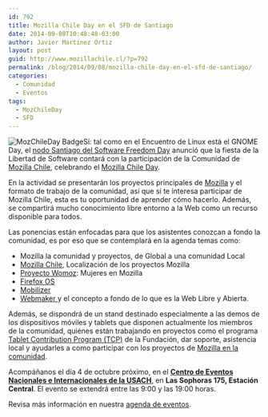 ```yaml
---
id: 792
title: Mozilla Chile Day en el SFD de Santiago
date: 2014-09-08T10:48:48-03:00
author: Javier Martínez Ortiz
layout: post
guid: http://www.mozillachile.cl/?p=792
permalink: /blog/2014/09/08/mozilla-chile-day-en-el-sfd-de-santiago/
categories:
  - Comunidad
  - Eventos
tags:
  - MozChileDay
  - SFD
---
```

<img class="alignright size-medium wp-image-774" src="/images/2014/08/mozchileday1-252x121.png" alt="MozChileDay Badge" width="252" height="121" data-id="774" srcset="/images/2014/08/mozchileday1-252x121.png 252w, /images/2014/08/mozchileday1-600x288.png 600w, /images/2014/08/mozchileday1.png 800w" sizes="(max-width: 252px) 100vw, 252px" />Sí: tal como en el Encuentro de Linux está el GNOME Day, el <a href="http://www.softwarefreedomday.cl/noticias/2014/09/03/celebra-con-nosotros-mozilla-chile-day-en-el-sfd-2014/www.softwarefreedomday.cl" target="_blank">nodo Santiago del Software Freedom Day</a> anunció que la fiesta de la Libertad de Software contará con la participación de la Comunidad de <a href="https://www.mozilla.org/en-US/contact/communities/chile/" target="_blank">Mozilla Chile</a>, celebrando el <a href="https://reps.mozilla.org/e/software-freedom-day-santiago-de-chile-2014/" target="_blank">Mozilla Chile Day</a>.<!--more-->

En la actividad se presentarán los proyectos principales de <a href="http://mozilla.org/" target="_blank">Mozilla</a> y el formato de trabajo de la comunidad, así que si te interesa participar de Mozilla Chile, esta es tu oportunidad de aprender cómo hacerlo. Además, se compartirá mucho conocimiento libre entorno a la Web como un recurso disponible para todos.

Las ponencias están enfocadas para que los asistentes conozcan a fondo la comunidad, es por eso que se contemplará en la agenda temas como:

  * Mozilla la comunidad y proyectos, de Global a una comunidad Local
  * <a href="http://www.mozillachile.cl/" target="_blank">Mozilla Chile</a>, Localización de los proyectos Mozilla
  * <a href="http://www.womoz.org/blog/" target="_blank">Proyecto Womoz</a>: Mujeres en Mozilla
  * <a href="https://www.mozilla.org/es-CL/firefox/os/?utm_source=firefoxos-com&utm_medium=referral" target="_blank">Firefox OS</a>
  * <a href="https://www.facebook.com/groups/mobilizerchile/" target="_blank">Mobilizer</a>
  * <a href="https://webmaker.org/" target="_blank">Webmaker </a>y el concepto a fondo de lo que es la Web Libre y Abierta.

Además, se dispondrá de un stand destinado especialmente a las demos de los dispositivos móviles y tablets que disponen actualmente los miembros de la comunidad, quiénes están trabajando en proyectos como el programa <a href="https://wiki.mozilla.org/FirefoxOS/TCP" target="_blank">Tablet Contribution Program (TCP)</a> de la Fundación, dar soporte, asistencia local y ayudarles a como participar con los proyectos de <a href="https://www.mozilla.org/es-CL/contribute/" target="_blank">Mozilla en la comunidad</a>.

Acompáñanos el día 4 de octubre próximo, en el **<a title="Revisa el mapa" href="https://www.google.cl/maps/place/Las+Sophoras+175,+Universidad+de+Santiago+de+Chile,+Estaci%C3%B3n+Central,+Regi%C3%B3n+Metropolitana/@-33.4458927,-70.6836326,17z/data=!4m2!3m1!1s0x9662c45984217acb:0xf9a664fe11023b01" target="_blank">Centro de Eventos Nacionales e Internacionales de la USACH</a>**, en **Las Sophoras 175, Estación Central**. El evento se extendrá entre las 9:00 y las 19:00 horas.

Revisa más información en nuestra <a title="Evento Mozilla Chile Day en el SFD-SCL" href="http://www.mozillachile.cl/blog/event/software-freedom-day-2014-chile/" target="_blank">agenda de eventos</a>.